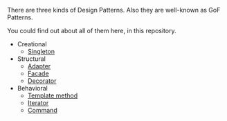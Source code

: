 There are three kinds of Design Patterns. Also they are well-known as GoF Patterns.

You could find out about all of them here, in this repository.

* Creational
    * [Singleton](https://github.com/andrewtobilko/patterns/tree/master/src/com/tobilko/singleton/ "Singleton")
* Structural
    * [Adapter](https://github.com/andrewtobilko/patterns/tree/master/src/com/tobilko/adapter/ "Adapter")
    * [Facade](https://github.com/andrewtobilko/patterns/tree/master/src/com/tobilko/facade/ "Facade")
    * [Decorator](https://github.com/andrewtobilko/patterns/tree/master/src/com/tobilko/decorator/ "Decorator")
* Behavioral
    * [Template method](https://github.com/andrewtobilko/patterns/tree/master/src/com/tobilko/templatemethod/ "Template method")
    * [Iterator](https://github.com/andrewtobilko/patterns/tree/master/src/com/tobilko/iterator/ "Iterator")
    * [Command](https://github.com/andrewtobilko/patterns/tree/master/src/com/tobilko/command/ "Command")
